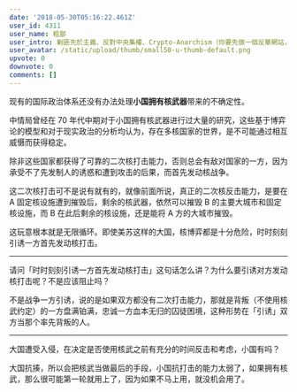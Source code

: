 ```yaml
---
date: '2018-05-30T05:16:22.461Z'
user_id: 4311
user_name: 粗鄙
user_intro: 剿匪先於主義、反對中央集權、Crypto-Anarchism（你要先做一個反華網站，然後再把它賣給共產黨）
user_avatar: /static/upload/thumb/small50-u-thumb-default.png
upvote: 0
downvote: 0
comments: []
---
```


现有的国际政治体系还没有办法处理**小国拥有核武器**带来的不确定性。

中情局曾经在 70 年代中期对于小国拥有核武器进行过大量的研究，这些基于博弈论的模型和对于现实政治的分析均认为，存在多核国家的世界，是不可能通过相互威慑而获得稳定。

除非这些国家都获得了可靠的二次核打击能力，否则总会有敌对国家的一方，因为承受不了先发制人的诱惑和遭到攻击的后果，而首先发动核战争。

这二次核打击可不是说有就有的，就像前面所说，真正的二次核反击能力，是要在 A 固定核设施遭到摧毁后，剩余的核武器，依然可以摧毁 B 的主要大城市和固定核设施，而 B 在此后剩余的核设施，还是能将 A 方的大城市摧毁。

这玩意根本就是无限循环。即使美苏这样的大国，核博弈都是十分危险，时时刻刻引诱一方首先发动核打击。

---

请问「时时刻刻引诱一方首先发动核打击」这句话怎么讲？为什么要引诱对方发动核打击呢？不是应该阻止吗？

不是战争一方引诱，说的是如果双方都没有二次打击能力，那就是背叛（不使用核武约定）的一方盘满铂满，忠诚一方血本无归的囚徒困境，这种形势在「引诱」双方当那个率先背叛的人。

---

大国遭受入侵，在决定是否使用核武之前有充分的时间反击和考虑，小国有吗？

大国抗揍，所以会把核武当做最后的手段，小国抗打击的能力太弱了，如果拥有核武，那么很可能第一轮就用上了，因为如果不马上用，就没机会用了。
